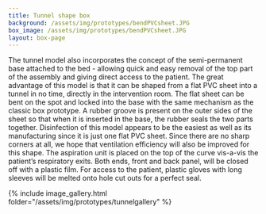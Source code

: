 ```yaml
---
title: Tunnel shape box
background: /assets/img/prototypes/bendPVCsheet.JPG
box_image: /assets/img/prototypes/bendPVCsheet.JPG
layout: box-page
---
```


The tunnel model also incorporates the concept of the semi-permanent base attached to the bed - allowing quick and easy removal of the top part of the assembly and giving direct access to the patient. The great advantage of this model is that it can be shaped from a flat PVC sheet into a tunnel in no time, directly in the intervention room. The flat sheet can be bent on the spot and locked into the base with the same mechanism as the classic box prototype. A rubber groove is present on the outer sides of the sheet so that when it is inserted in the base, the rubber seals the two parts together. Disinfection of this model appears to be the easiest as well as its manufacturing since it is just one flat PVC sheet. Since there are no sharp corners at all, we hope that ventilation efficiency will also be improved for this shape. The aspiration unit is placed on the top of the curve vis-a-vis the patient’s respiratory exits. Both ends, front and back panel, will be closed off with a plastic film. For access to the patient, plastic gloves with long sleeves will be melted onto hole cut outs for a perfect seal.

{% include image_gallery.html folder="/assets/img/prototypes/tunnelgallery" %}